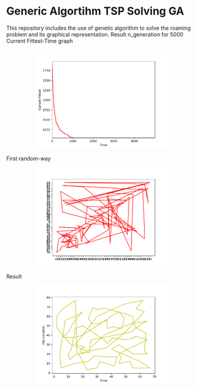 # Generic Algortihm TSP Solving GA
This repository includes the use of genetic algorithm to solve the roaming problem and its graphical representation.
Result n_generation for 5000 
Current Fittest-Time graph
<p align="center">
  <img src="test/fittest.png" width="350" title="hover text">
</p>
First random-way
<p align="center">
  <img src="test/first.png" width="350" title="hover text">
</p>
Result
<p align="center">
  <img src="test/result.png" width="350" title="hover text">
</p>

